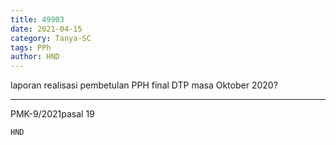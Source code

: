 ```yaml
---
title: 49903
date: 2021-04-15
category: Tanya-SC
tags: PPh
author: HND
---
```


laporan realisasi pembetulan PPH final DTP masa Oktober 2020?

---

PMK-9/2021pasal 19

`HND`
